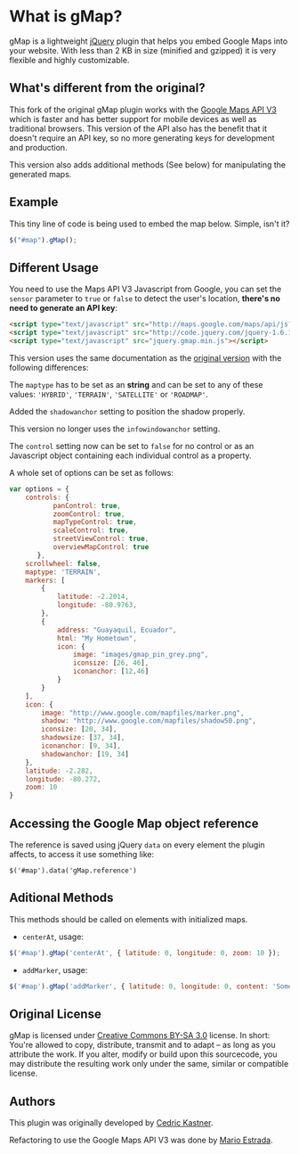 # What is gMap?

gMap is a lightweight [jQuery](http://www.jquery.com) plugin that helps you embed Google Maps into your website. With less than 2 KB in size (minified and gzipped) it is very flexible and highly customizable.

## What's different from the original?

This fork of the original gMap plugin works with the [Google Maps API V3](http://code.google.com/apis/maps/documentation/javascript/) which is faster and has better support for mobile devices as well as traditional browsers. This version of the API also has the benefit that it doesn't require an API key, so no more generating keys for development and production.

This version also adds additional methods (See below) for manipulating the generated maps.

## Example

This tiny line of code is being used to embed the map below. Simple, isn't it?

```javascript
$("#map").gMap();
```

## Different Usage

You need to use the Maps API V3 Javascript from Google, you can set the `sensor` parameter to `true` or `false` to detect the user's location, **there's no need to generate an API key**:

```html
<script type="text/javascript" src="http://maps.google.com/maps/api/js?sensor=true"></script>
<script type="text/javascript" src="http://code.jquery.com/jquery-1.6.1.min.js"></script>
<script type="text/javascript" src="jquery.gmap.min.js"></script>
```

This version uses the same documentation as the [original version](http://gmap.nurtext.de/documentation.html) with the following differences:

The `maptype` has to be set as an **string** and can be set to any of these values: `'HYBRID'`, `'TERRAIN'`, `'SATELLITE'` or `'ROADMAP'`.

Added the `shadowanchor` setting to position the shadow properly.

This version no longer uses the `infowindowanchor` setting.

The `control` setting now can be set to `false` for no control or as an Javascript object containing each individual control as a property.

A whole set of options can be set as follows:

```javascript
var options = {
	controls: {
           panControl: true,
           zoomControl: true,
           mapTypeControl: true,
           scaleControl: true,
           streetViewControl: true,
           overviewMapControl: true
       },
	scrollwheel: false,
	maptype: 'TERRAIN',
	markers: [
		{
			latitude: -2.2014,
			longitude: -80.9763,
		},
        {
			address: "Guayaquil, Ecuador",
			html: "My Hometown",
			icon: {
				image: "images/gmap_pin_grey.png",
				iconsize: [26, 46],
				iconanchor: [12,46]
			}
		}
	],
	icon: {
		image: "http://www.google.com/mapfiles/marker.png",
		shadow: "http://www.google.com/mapfiles/shadow50.png",
		iconsize: [20, 34],
		shadowsize: [37, 34],
		iconanchor: [9, 34],
		shadowanchor: [19, 34]
	},
	latitude: -2.282,
	longitude: -80.272,
	zoom: 10
}
```

## Accessing the Google Map object reference

The reference is saved using jQuery `data` on every element the plugin affects, to access it use something like:

`$('#map').data('gMap.reference')`

## Aditional Methods

This methods should be called on elements with initialized maps.

* `centerAt`, usage:

```javascript
$('#map').gMap('centerAt', { latitude: 0, longitude: 0, zoom: 10 });
```
* `addMarker`, usage:

```javascript
$('#map').gMap('addMarker', { latitude: 0, longitude: 0, content: 'Some HTML content' });
```

## Original License

gMap is licensed under [Creative Commons BY-SA 3.0](http://creativecommons.org/licenses/by-sa/3.0/) license. In short: You're allowed to copy, distribute, transmit and to adapt – as long as you attribute the work. If you alter, modify or build upon this sourcecode, you may distribute the resulting work only under the same, similar or compatible license.

## Authors

This plugin was originally developed by [Cedric Kastner](http://gmap.nurtext.de/).

Refactoring to use the Google Maps API V3 was done by [Mario Estrada](http://mario.ec).